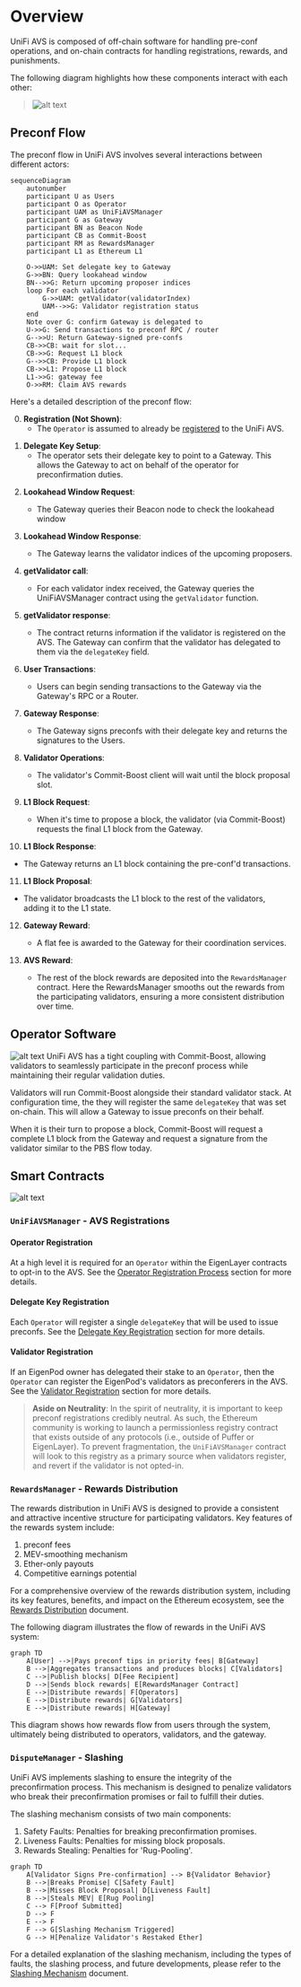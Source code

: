 
# Overview
UniFi AVS is composed of off-chain software for handling pre-conf operations, and on-chain contracts for handling registrations, rewards, and punishments.

The following diagram highlights how these components interact with each other:
> ![alt text](images/system-overview.png)

## Preconf Flow

The preconf flow in UniFi AVS involves several interactions between different actors:

```mermaid
sequenceDiagram
    autonumber
    participant U as Users
    participant O as Operator
    participant UAM as UniFiAVSManager
    participant G as Gateway
    participant BN as Beacon Node
    participant CB as Commit-Boost
    participant RM as RewardsManager
    participant L1 as Ethereum L1

    O->>UAM: Set delegate key to Gateway
    G->>BN: Query lookahead window
    BN-->>G: Return upcoming proposer indices
    loop For each validator
        G->>UAM: getValidator(validatorIndex)
        UAM-->>G: Validator registration status
    end
    Note over G: confirm Gateway is delegated to
    U->>G: Send transactions to preconf RPC / router
    G-->>U: Return Gateway-signed pre-confs
    CB->>CB: wait for slot...
    CB->>G: Request L1 block
    G-->>CB: Provide L1 block
    CB->>L1: Propose L1 block
    L1->>G: gateway fee
    O->>RM: Claim AVS rewards
```

Here's a detailed description of the preconf flow:

0. **Registration (Not Shown)**: 
    - The `Operator` is assumed to already be [registered](registration.md#operator-registration-process) to the UniFi AVS.

1) **Delegate Key Setup**: 
   - The operator sets their delegate key to point to a Gateway. This allows the Gateway to act on behalf of the operator for preconfirmation duties.

2. **Lookahead Window Request**:
   - The Gateway queries their Beacon node to check the lookahead window 
   
3. **Lookahead Window Response**:
    - The Gateway learns the validator indices of the upcoming proposers.

4. **getValidator call**:
   - For each validator index received, the Gateway queries the UniFiAVSManager contract using the `getValidator` function.

5. **getValidator response**:
   - The contract returns information if the validator is registered on the AVS. The Gateway can confirm that the validator has delegated to them via the `delegateKey` field.

6. **User Transactions**:
   - Users can begin sending transactions to the Gateway via the Gateway's RPC or a Router. 
   
7. **Gateway Response**:
   - The Gateway signs preconfs with their delegate key and returns the signatures to the Users.

8. **Validator Operations**:
    - The validator's Commit-Boost client will wait until the block proposal slot.

9. **L1 Block Request**:
   - When it's time to propose a block, the validator (via Commit-Boost) requests the final L1 block from the Gateway.
   
10. **L1 Block Response**:
   - The Gateway returns an L1 block containing the pre-conf'd transactions.

11. **L1 Block Proposal**:
   - The validator broadcasts the L1 block to the rest of the validators, adding it to the L1 state.

12. **Gateway Reward**:
    - A flat fee is awarded to the Gateway for their coordination services.

13. **AVS Reward**:
    - The rest of the block rewards are deposited into the `RewardsManager` contract. Here the RewardsManager smooths out the rewards from the participating validators, ensuring a more consistent distribution over time.

## Operator Software
![alt text](images/software-stack.png)
UniFi AVS has a tight coupling with Commit-Boost, allowing validators to seamlessly participate in the preconf process while maintaining their regular validation duties. 

Validators will run Commit-Boost alongside their standard validator stack. At configuration time, the they will register the same `delegateKey` that was set on-chain. This will allow a Gateway to issue preconfs on their behalf.

When it is their turn to propose a block, Commit-Boost will request a complete L1 block from the Gateway and request a signature from the validator similar to the PBS flow today. 

## Smart Contracts
![alt text](images/contracts-overview.png)
### `UniFiAVSManager` - AVS Registrations
#### Operator Registration
At a high level it is required for an `Operator` within the EigenLayer contracts to opt-in to the AVS. See the [Operator Registration Process](registration.md#operator-registration-process) section for more details.

#### Delegate Key Registration
Each `Operator` will register a single `delegateKey` that will be used to issue preconfs. See the [Delegate Key Registration](registration.md#delegate-key-registration) section for more details.

#### Validator Registration
If an EigenPod owner has delegated their stake to an `Operator`, then the `Operator` can register the EigenPod's validators as preconferers in the AVS. See the [Validator Registration](registration.md#validator-registration) section for more details.

> **Aside on Neutrality**: In the spirit of neutrality, it is important to keep preconf registrations credibly neutral. As such, the Ethereum community is working to launch a permissionless registry contract that exists outside of any protocols (i.e., outside of Puffer or EigenLayer). To prevent fragmentation, the `UniFiAVSManager` contract will look to this registry as a primary source when validators register, and revert if the validator is not opted-in.

### `RewardsManager` - Rewards Distribution

The rewards distribution in UniFi AVS is designed to provide a consistent and attractive incentive structure for participating validators. Key features of the rewards system include:

1. preconf fees
2. MEV-smoothing mechanism
3. Ether-only payouts
4. Competitive earnings potential

For a comprehensive overview of the rewards distribution system, including its key features, benefits, and impact on the Ethereum ecosystem, see the [Rewards Distribution](rewards.md) document.

The following diagram illustrates the flow of rewards in the UniFi AVS system:

```mermaid
graph TD
    A[User] -->|Pays preconf tips in priority fees| B[Gateway]
    B -->|Aggregates transactions and produces blocks| C[Validators]
    C -->|Publish blocks| D[Fee Recipient]
    D -->|Sends block rewards| E[RewardsManager Contract]
    E -->|Distribute rewards| F[Operators]
    E -->|Distribute rewards| G[Validators]
    E -->|Distribute rewards| H[Gateway]
```

This diagram shows how rewards flow from users through the system, ultimately being distributed to operators, validators, and the gateway.

### `DisputeManager` - Slashing
UniFi AVS implements slashing to ensure the integrity of the preconfirmation process. This mechanism is designed to penalize validators who break their preconfirmation promises or fail to fulfill their duties.

The slashing mechanism consists of two main components:

1. Safety Faults: Penalties for breaking preconfirmation promises.
2. Liveness Faults: Penalties for missing block proposals.
3. Rewards Stealing: Penalties for 'Rug-Pooling'.

```mermaid
graph TD
    A[Validator Signs Pre-confirmation] --> B{Validator Behavior}
    B -->|Breaks Promise| C[Safety Fault]
    B -->|Misses Block Proposal| D[Liveness Fault]
    B -->|Steals MEV| E[Rug Pooling]
    C --> F[Proof Submitted]
    D --> F
    E --> F
    F --> G[Slashing Mechanism Triggered]
    G --> H[Penalize Validator's Restaked Ether]
```

For a detailed explanation of the slashing mechanism, including the types of faults, the slashing process, and future developments, please refer to the [Slashing Mechanism](slashing.md) document.

